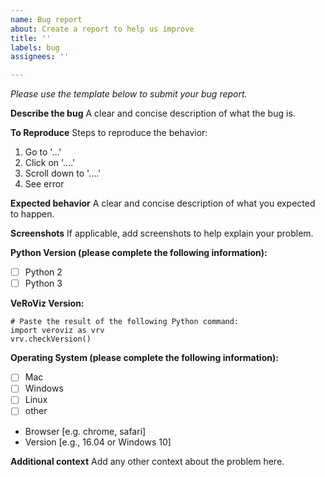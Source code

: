 ```yaml
---
name: Bug report
about: Create a report to help us improve
title: ''
labels: bug
assignees: ''

---
```


*Please use the template below to submit your bug report.*

**Describe the bug**
A clear and concise description of what the bug is.

**To Reproduce**
Steps to reproduce the behavior:
1. Go to '...'
2. Click on '....'
3. Scroll down to '....'
4. See error

**Expected behavior**
A clear and concise description of what you expected to happen.

**Screenshots**
If applicable, add screenshots to help explain your problem.

**Python Version (please complete the following information):**
 - [ ] Python 2
 - [ ] Python 3

**VeRoViz Version:**
```
# Paste the result of the following Python command:
import veroviz as vrv
vrv.checkVersion()
```

**Operating System (please complete the following information):**
 - [ ] Mac
 - [ ] Windows
 - [ ] Linux
 - [ ] other
 - Browser [e.g. chrome, safari]
 - Version [e.g., 16.04 or Windows 10]


**Additional context**
Add any other context about the problem here.
